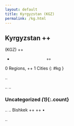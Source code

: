 ```yaml
---
layout: default
title: Kyrgyzstan (KGZ)
permalink: /kg.html
---
```



## Kyrgyzstan   ++
(KGZ)  ++
-                     ++
0 Regions, ++
1 Cities
{: #kg }

.. 




.. 
.. 


### Uncategorized _(1)_{:.count}


..
..
Bishkek  ++
 ++
•




.. 
 
